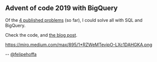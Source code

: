 Advent of code 2019 with BigQuery
---

Of the [4 published problems](https://adventofcode.com/2019/) (so far), I could solve all with SQL and BigQuery.

Check the code, and [the blog post](https://medium.com/@hoffa/advent-of-code-sql-bigquery-31e6a04964d4).


https://miro.medium.com/max/895/1*RZWeMTevipO-LXc1DAHGKA.png

-- [@felipehoffa](https://twitter.com/felipehoffa)
